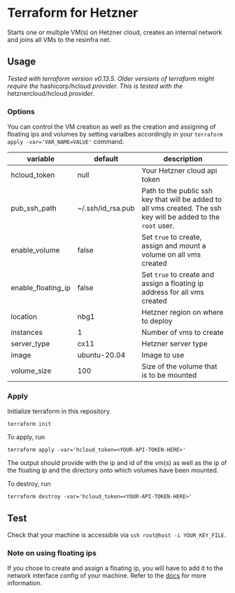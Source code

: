 # Terraform for Hetzner

Starts one or multiple VM(s) on Hetzner cloud, creates an internal network and joins all VMs to the resinfra net.

## Usage
*Tested with terraform version v0.13.5. Older versions of terraform might require the* hashicorp/hcloud *provider. This is tested with the* hetznercloud/hcloud *provider.*

### Options
You can control the VM creation as well as the creation and assigning of floating ips and volumes by setting varialbes accordingly in your `terraform apply -var='VAR_NAME=VALUE'` command.

| variable           | default           | description                                                                                                       |
|--------------------|-------------------|-------------------------------------------------------------------------------------------------------------------|
| hcloud_token       | null              | Your Hetzner cloud api token                                                                                      |
| pub_ssh_path       | ~/.ssh/id_rsa.pub | Path to the public ssh key that will be added to all vms created. The ssh key will be added to the  `root`  user. |
| enable_volume      | false             | Set `true` to create, assign and mount a volume on all vms created                                                |
| enable_floating_ip | false             | Set `true` to create and assign a floating ip address for all vms created                                         |
| location           | nbg1              | Hetzner region on where to deploy                                                                                 |
| instances          | 1                 | Number of vms to create                                                                                           |
| server_type        | cx11              | Hetzner server type                                                                                               |
| image              | ubuntu-20.04      | Image to use                                                                                                      |
| volume_size        | 100               | Size of the volume that is to be mounted                                                                          |

### Apply
Initialize terraform in this repository.

```
terraform init
```

To apply, run 

```
terraform apply -var='hcloud_token=<YOUR-API-TOKEN-HERE>'
```

The output should provide with the ip and id of the vm(s) as well as the ip of the floating ip and the directory onto which volumes have been mounted.

To destroy, run

```
terraform destroy -var='hcloud_token=<YOUR-API-TOKEN-HERE>'
```

## Test

Check that your machine is accessible via `ssh root@host -i YOUR_KEY_FILE`. 

### Note on using floating ips
If you chose to create and assign a floating ip, you will have to add it to the network interface config of your machine. Refer to the [docs](https://docs.hetzner.com/cloud/floating-ips/persistent-configuration/) for more information.